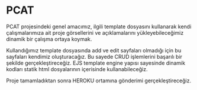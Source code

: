 
# PCAT

PCAT projesindeki genel amacımız, ilgili template dosyasını kullanarak kendi çalışmalarımıza ait
proje görsellerini ve açıklamalarını yükleyebileceğimiz dinamik bir çalışma ortaya koymak. 

Kullandığımız template dosyasında add ve edit sayfaları olmadığı için bu sayfaları
kendimiz oluşturacağız. Bu sayede CRUD işlemlerini başarılı bir şekilde 
gerçekleştireceğiz. EJS template engine yapısı sayesinde dinamik kodları
statik html dosyalarının içerisinde kullanabileceğiz.

Proje tamamladıktan sonra HEROKU ortamına gönderimi gerçekleştireceğiz.
